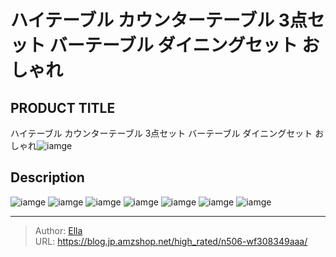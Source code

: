 # ハイテーブル カウンターテーブル 3点セット バーテーブル ダイニングセット おしゃれ


## PRODUCT TITLE 

ハイテーブル カウンターテーブル 3点セット バーテーブル ダイニングセット おしゃれ![iamge](https://b2bfiles1.gigab2b.cn/image/wkseller/7404/20230718_0eb8d802d46bb8e708eb96e647de1c49.jpg)

## Description











![iamge](https://b2bfiles1.gigab2b.cn/image/wkseller/7404/20230718_9981974609365196134be48418b83f24.jpg)
![iamge](https://b2bfiles1.gigab2b.cn/image/wkseller/7404/20230718_d8155d237d4411ad40635cb490e7521a.jpg)
![iamge](https://b2bfiles1.gigab2b.cn/image/wkseller/7404/20230718_5490686cc8a0dfaaaf4d19bd1c4031b7.jpg)
![iamge](https://b2bfiles1.gigab2b.cn/image/wkseller/7404/20230718_32a1e05f6bfef9f4d77a324c1455bbf2.jpg)
![iamge](https://b2bfiles1.gigab2b.cn/image/wkseller/7404/20230718_4e2623c3ec62b2bef9d9b082048cfd8d.jpg)
![iamge](https://b2bfiles1.gigab2b.cn/image/wkseller/7404/20230718_40892597f60655b1b43c0bc5a5db1dbb.jpg)
![iamge](https://b2bfiles1.gigab2b.cn/image/wkseller/7404/20230718_d200f0994fd1ddd511371d111af4990f.jpg)


---

> Author: [Ella](https://blog.jp.amzshop.net/)  
> URL: https://blog.jp.amzshop.net/high_rated/n506-wf308349aaa/  

